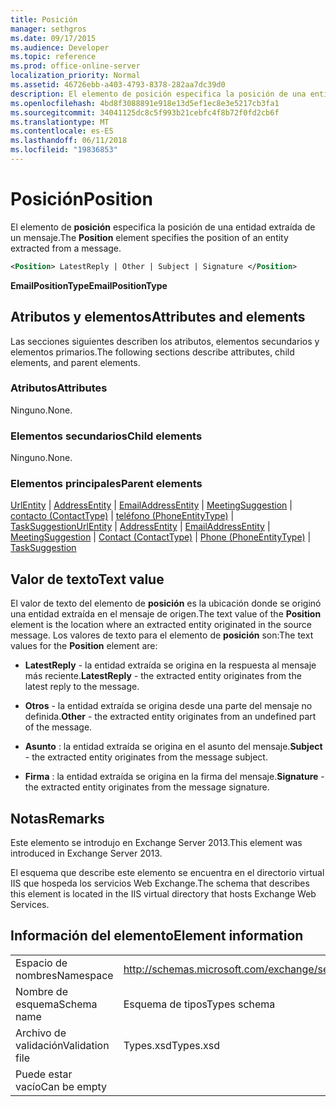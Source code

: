 ```yaml
---
title: Posición
manager: sethgros
ms.date: 09/17/2015
ms.audience: Developer
ms.topic: reference
ms.prod: office-online-server
localization_priority: Normal
ms.assetid: 46726ebb-a403-4793-8378-282aa7dc39d0
description: El elemento de posición especifica la posición de una entidad extraída de un mensaje.
ms.openlocfilehash: 4bd8f3088891e918e13d5ef1ec8e3e5217cb3fa1
ms.sourcegitcommit: 34041125dc8c5f993b21cebfc4f8b72f0fd2cb6f
ms.translationtype: MT
ms.contentlocale: es-ES
ms.lasthandoff: 06/11/2018
ms.locfileid: "19836853"
---
```

# <a name="position"></a><span data-ttu-id="c680c-103">Posición</span><span class="sxs-lookup"><span data-stu-id="c680c-103">Position</span></span>

<span data-ttu-id="c680c-104">El elemento de **posición** especifica la posición de una entidad extraída de un mensaje.</span><span class="sxs-lookup"><span data-stu-id="c680c-104">The **Position** element specifies the position of an entity extracted from a message.</span></span> 
  
```XML
<Position> LatestReply | Other | Subject | Signature </Position>
```

 <span data-ttu-id="c680c-105">**EmailPositionType**</span><span class="sxs-lookup"><span data-stu-id="c680c-105">**EmailPositionType**</span></span>
## <a name="attributes-and-elements"></a><span data-ttu-id="c680c-106">Atributos y elementos</span><span class="sxs-lookup"><span data-stu-id="c680c-106">Attributes and elements</span></span>

<span data-ttu-id="c680c-107">Las secciones siguientes describen los atributos, elementos secundarios y elementos primarios.</span><span class="sxs-lookup"><span data-stu-id="c680c-107">The following sections describe attributes, child elements, and parent elements.</span></span>
  
### <a name="attributes"></a><span data-ttu-id="c680c-108">Atributos</span><span class="sxs-lookup"><span data-stu-id="c680c-108">Attributes</span></span>

<span data-ttu-id="c680c-109">Ninguno.</span><span class="sxs-lookup"><span data-stu-id="c680c-109">None.</span></span>
  
### <a name="child-elements"></a><span data-ttu-id="c680c-110">Elementos secundarios</span><span class="sxs-lookup"><span data-stu-id="c680c-110">Child elements</span></span>

<span data-ttu-id="c680c-111">Ninguno.</span><span class="sxs-lookup"><span data-stu-id="c680c-111">None.</span></span>
  
### <a name="parent-elements"></a><span data-ttu-id="c680c-112">Elementos principales</span><span class="sxs-lookup"><span data-stu-id="c680c-112">Parent elements</span></span>

<span data-ttu-id="c680c-113">[UrlEntity](urlentity.md) | [AddressEntity](addressentity.md) | [EmailAddressEntity](emailaddressentity.md) | [MeetingSuggestion](meetingsuggestion.md) | [contacto (ContactType)](contact-contacttype.md) | [teléfono (PhoneEntityType)](phone-phoneentitytype.md)  |  [ TaskSuggestion](tasksuggestion.md)</span><span class="sxs-lookup"><span data-stu-id="c680c-113">[UrlEntity](urlentity.md) | [AddressEntity](addressentity.md) | [EmailAddressEntity](emailaddressentity.md) | [MeetingSuggestion](meetingsuggestion.md) | [Contact (ContactType)](contact-contacttype.md) | [Phone (PhoneEntityType)](phone-phoneentitytype.md) | [TaskSuggestion](tasksuggestion.md)</span></span>
  
## <a name="text-value"></a><span data-ttu-id="c680c-114">Valor de texto</span><span class="sxs-lookup"><span data-stu-id="c680c-114">Text value</span></span>

<span data-ttu-id="c680c-115">El valor de texto del elemento de **posición** es la ubicación donde se originó una entidad extraída en el mensaje de origen.</span><span class="sxs-lookup"><span data-stu-id="c680c-115">The text value of the **Position** element is the location where an extracted entity originated in the source message.</span></span> <span data-ttu-id="c680c-116">Los valores de texto para el elemento de **posición** son:</span><span class="sxs-lookup"><span data-stu-id="c680c-116">The text values for the **Position** element are:</span></span> 
  
- <span data-ttu-id="c680c-117">**LatestReply** - la entidad extraída se origina en la respuesta al mensaje más reciente.</span><span class="sxs-lookup"><span data-stu-id="c680c-117">**LatestReply** - the extracted entity originates from the latest reply to the message.</span></span> 
    
- <span data-ttu-id="c680c-118">**Otros** - la entidad extraída se origina desde una parte del mensaje no definida.</span><span class="sxs-lookup"><span data-stu-id="c680c-118">**Other** - the extracted entity originates from an undefined part of the message.</span></span> 
    
- <span data-ttu-id="c680c-119">**Asunto** : la entidad extraída se origina en el asunto del mensaje.</span><span class="sxs-lookup"><span data-stu-id="c680c-119">**Subject** - the extracted entity originates from the message subject.</span></span> 
    
- <span data-ttu-id="c680c-120">**Firma** : la entidad extraída se origina en la firma del mensaje.</span><span class="sxs-lookup"><span data-stu-id="c680c-120">**Signature** - the extracted entity originates from the message signature.</span></span> 
    
## <a name="remarks"></a><span data-ttu-id="c680c-121">Notas</span><span class="sxs-lookup"><span data-stu-id="c680c-121">Remarks</span></span>

<span data-ttu-id="c680c-122">Este elemento se introdujo en Exchange Server 2013.</span><span class="sxs-lookup"><span data-stu-id="c680c-122">This element was introduced in Exchange Server 2013.</span></span>
  
<span data-ttu-id="c680c-123">El esquema que describe este elemento se encuentra en el directorio virtual IIS que hospeda los servicios Web Exchange.</span><span class="sxs-lookup"><span data-stu-id="c680c-123">The schema that describes this element is located in the IIS virtual directory that hosts Exchange Web Services.</span></span>
  
## <a name="element-information"></a><span data-ttu-id="c680c-124">Información del elemento</span><span class="sxs-lookup"><span data-stu-id="c680c-124">Element information</span></span>

|||
|:-----|:-----|
|<span data-ttu-id="c680c-125">Espacio de nombres</span><span class="sxs-lookup"><span data-stu-id="c680c-125">Namespace</span></span>  <br/> |http://schemas.microsoft.com/exchange/services/2006/types  <br/> |
|<span data-ttu-id="c680c-126">Nombre de esquema</span><span class="sxs-lookup"><span data-stu-id="c680c-126">Schema name</span></span>  <br/> |<span data-ttu-id="c680c-127">Esquema de tipos</span><span class="sxs-lookup"><span data-stu-id="c680c-127">Types schema</span></span>  <br/> |
|<span data-ttu-id="c680c-128">Archivo de validación</span><span class="sxs-lookup"><span data-stu-id="c680c-128">Validation file</span></span>  <br/> |<span data-ttu-id="c680c-129">Types.xsd</span><span class="sxs-lookup"><span data-stu-id="c680c-129">Types.xsd</span></span>  <br/> |
|<span data-ttu-id="c680c-130">Puede estar vacío</span><span class="sxs-lookup"><span data-stu-id="c680c-130">Can be empty</span></span>  <br/> ||
   

